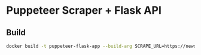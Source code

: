 # Puppeteer Scraper + Flask API

## Build
```bash
docker build -t puppeteer-flask-app --build-arg SCRAPE_URL=https://news.ycombinator.com .
